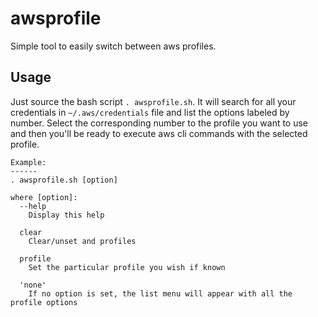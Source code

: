 # awsprofile
Simple tool to easily switch between aws profiles.

## Usage

Just source the bash script `. awsprofile.sh`. It will search for all your credentials in `~/.aws/credentials` file and list the options labeled by number. Select the corresponding number to the profile you want to use and then you'll be ready to execute aws cli commands with the selected profile.

```
Example:
------
. awsprofile.sh [option]

where [option]:
  --help
    Display this help
                
  clear
    Clear/unset and profiles
                
  profile
    Set the particular profile you wish if known
                
  'none'
    If no option is set, the list menu will appear with all the profile options
```
